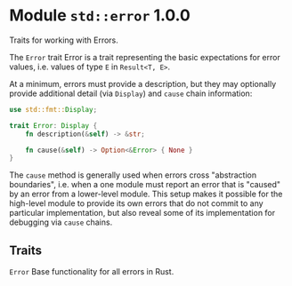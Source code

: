 # Module `std::error` 1.0.0

Traits for working with Errors.

The `Error` trait
Error is a trait representing the basic expectations for error values,
i.e. values of type `E` in `Result<T, E>`. 

At a minimum, errors must provide a description, but they may optionally provide 
additional detail (via `Display`) and `cause` chain information:

```rust
use std::fmt::Display;

trait Error: Display {
    fn description(&self) -> &str;

    fn cause(&self) -> Option<&Error> { None }
}
```

The `cause` method is generally used when errors cross "abstraction boundaries",
i.e. when a one module must report an error that is "caused" by an error from a 
lower-level module. This setup makes it possible for the high-level module to 
provide its own errors that do not commit to any particular implementation, but 
also reveal some of its implementation for debugging via `cause` chains.


## Traits
`Error` Base functionality for all errors in Rust.
